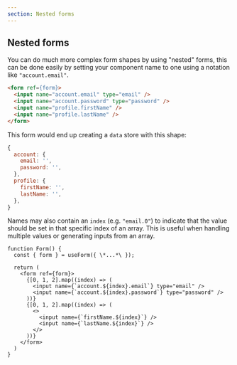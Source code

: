 ```yaml
---
section: Nested forms
---
```


## Nested forms

You can do much more complex form shapes by using "nested" forms, this can be done easily by setting your component name to one using a notation like `"account.email"`.

```html
<form ref={form}>
  <input name="account.email" type="email" />
  <input name="account.password" type="password" />
  <input name="profile.firstName" />
  <input name="profile.lastName" />
</form>
```

This form would end up creating a `data` store with this shape:

```javascript
{
  account: {
    email: '',
    password: '',
  },
  profile: {
    firstName: '',
    lastName: '',
  },
}
```

Names may also contain an `index` (e.g. `"email.0"`) to indicate that the value should be set in that specific index of an array. This is useful when handling multiple values or generating inputs from an array.

```tsx
function Form() {
  const { form } = useForm({ \*...*\ });

  return (
    <form ref={form}>
      {[0, 1, 2].map((index) => (
        <input name={`account.${index}.email`} type="email" />
        <input name={`account.${index}.password`} type="password" />
      ))}
      {[0, 1, 2].map((index) => (
        <>
          <input name={`firstName.${index}`} />
          <input name={`lastName.${index}`} />
        </>
      ))}
    </form>
  )
}
```
